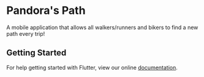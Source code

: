 # Pandora's Path

A mobile application that allows all walkers/runners and bikers to find a new path every trip!

## Getting Started

For help getting started with Flutter, view our online
[documentation](https://flutter.io/).
